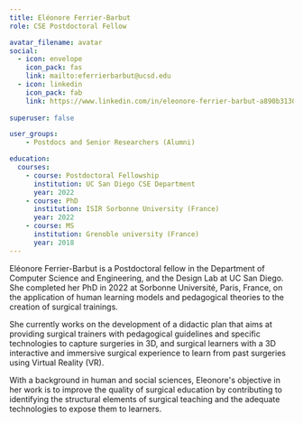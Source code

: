 ```yaml
---
title: Eléonore Ferrier-Barbut
role: CSE Postdoctoral Fellow

avatar_filename: avatar
social:
  - icon: envelope
    icon_pack: fas
    link: mailto:eferrierbarbut@ucsd.edu
  - icon: linkedin
    icon_pack: fab
    link: https://www.linkedin.com/in/eleonore-ferrier-barbut-a890b3130
  
superuser: false

user_groups:
    - Postdocs and Senior Researchers (Alumni)

education:
  courses:
    - course: Postdoctoral Fellowship
      institution: UC San Diego CSE Department
      year: 2022
    - course: PhD
      institution: ISIR Sorbonne University (France)
      year: 2022
    - course: MS
      institution: Grenoble university (France)
      year: 2018
---
```


Eléonore Ferrier-Barbut is a Postdoctoral fellow in the Department of Computer Science and Engineering, and the Design Lab at UC San Diego. She completed her PhD in 2022 at Sorbonne Université, Paris, France, on the application of human learning models and pedagogical theories to the creation of surgical trainings.

She currently works on the development of a didactic plan that aims at providing surgical trainers with pedagogical guidelines and specific technologies to capture surgeries in 3D, and surgical learners with a 3D interactive and immersive surgical experience to learn from past surgeries using Virtual Reality (VR).

With a background in human and social sciences, Eleonore's objective in her work is to improve the quality of surgical education by contributing to identifying the structural elements of surgical teaching and the adequate technologies to expose them to learners.
